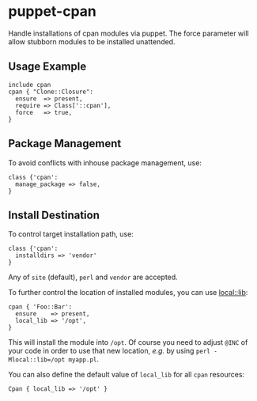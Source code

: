 puppet-cpan
===========

Handle installations of cpan modules via puppet.
The force parameter will allow stubborn modules to be installed unattended.

Usage Example
-------------

    include cpan
    cpan { "Clone::Closure":
      ensure  => present,
      require => Class['::cpan'],
      force   => true,
    }

Package Management
------------------
To avoid conflicts with inhouse package management, use:

    class {'cpan':
      manage_package => false,
    }

Install Destination
-------------------
To control target installation path, use:

    class {'cpan':
      installdirs => 'vendor'
    }

Any of `site` (default), `perl` and `vendor` are accepted.

To further control the location of installed modules, you can use [local::lib](http://search.cpan.org/perldoc?local::lib):

    cpan { 'Foo::Bar':
      ensure    => present,
      local_lib => '/opt',
    }

This will install the module into `/opt`. Of course you need to adjust `@INC` of your code in order to use that
new location, *e.g.* by using `perl -Mlocal::lib=/opt myapp.pl`.

You can also define the default value of `local_lib` for all `cpan` resources:

    Cpan { local_lib => '/opt' }

